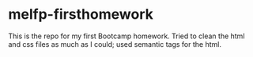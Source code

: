 # melfp-firsthomework
This is the repo for my first Bootcamp homework.
Tried to clean the html and css files as much as I could; used semantic tags for the html.
